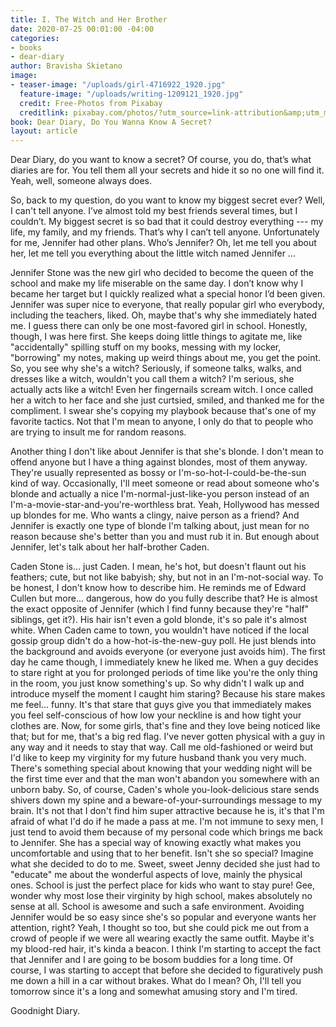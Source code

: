 ```yaml
---
title: I. The Witch and Her Brother
date: 2020-07-25 00:01:00 -04:00
categories:
- books
- dear-diary
author: Bravisha Skietano
image:
- teaser-image: "/uploads/girl-4716922_1920.jpg"
  feature-image: "/uploads/writing-1209121_1920.jpg"
  credit: Free-Photos from Pixabay
  creditlink: pixabay.com/photos/?utm_source=link-attribution&amp;utm_medium=referral&amp;utm_campaign=image&amp;utm_content=1209121
book: Dear Diary, Do You Wanna Know A Secret?
layout: article
---
```


Dear Diary, do you want to know a secret? Of course, you do, that’s what diaries are for. You tell them all your secrets and hide it so no one will find it. Yeah, well, someone always does.

So, back to my question, do you want to know my biggest secret ever? Well, I can't tell anyone. I’ve almost told my best friends several times, but I couldn’t. My biggest secret is so bad that it could destroy everything --- my life, my family, and my friends. That’s why I can’t tell anyone. Unfortunately for me, Jennifer had other plans. Who’s Jennifer? Oh, let me tell you about her, let me tell you everything about the little witch named Jennifer …

Jennifer Stone was the new girl who decided to become the queen of the school and make my life miserable on the same day. I don’t know why I became her target but I quickly realized what a special honor I’d been given. Jennifer was super nice to everyone, that really popular girl who everybody, including the teachers, liked. Oh, maybe that's why she immediately hated me. I guess there can only be one most-favored girl in school. Honestly, though, I was here first. She keeps doing little things to agitate me, like "accidentally" spilling stuff on my books, messing with my locker, "borrowing" my notes, making up weird things about me, you get the point. So, you see why she's a witch? Seriously, if someone talks, walks, and dresses like a witch, wouldn't you call them a witch? I'm serious, she actually acts like a witch! Even her fingernails scream witch. I once called her a witch to her face and she just curtsied, smiled, and thanked me for the compliment. I swear she's copying my playbook because that's one of my favorite tactics. Not that I'm mean to anyone, I only do that to people who are trying to insult me for random reasons.

Another thing I don't like about Jennifer is that she's blonde. I don't mean to offend anyone but I have a thing against blondes, most of them anyway. They're usually represented as bossy or I'm-so-hot-I-could-be-the-sun kind of way. Occasionally, I'll meet someone or read about someone who's blonde and actually a nice I'm-normal-just-like-you person instead of an I'm-a-movie-star-and-you're-worthless brat. Yeah, Hollywood has messed up blondes for me. Who wants a clingy, naive person as a friend? And Jennifer is exactly one type of blonde I'm talking about, just mean for no reason because she's better than you and must rub it in. But enough about Jennifer, let's talk about her half-brother Caden.

Caden Stone is... just Caden. I mean, he's hot, but doesn't flaunt out his feathers; cute, but not like babyish; shy, but not in an I'm-not-social way. To be honest, I don't know how to describe him. He reminds me of Edward Cullen but more... dangerous, how do you fully describe that? He is almost the exact opposite of Jennifer (which I find funny because they're "half" siblings, get it?). His hair isn't even a gold blonde, it's so pale it's almost white. When Caden came to town, you wouldn't have noticed if the local gossip group didn't do a how-hot-is-the-new-guy poll. He just blends into the background and avoids everyone (or everyone just avoids him). The first day he came though, I immediately knew he liked me. When a guy decides to stare right at you for prolonged periods of time like you're the only thing in the room, you just know something's up. So why didn't I walk up and introduce myself the moment I caught him staring? Because his stare makes me feel... funny. It's that stare that guys give you that immediately makes you feel self-conscious of how low your neckline is and how tight your clothes are. Now, for some girls, that's fine and they love being noticed like that; but for me, that's a big red flag. I've never gotten physical with a guy in any way and it needs to stay that way. Call me old-fashioned or weird but I'd like to keep my virginity for my future husband thank you very much. There's something special about knowing that your wedding night will be the first time ever and that the man won't abandon you somewhere with an unborn baby. So, of course, Caden's whole you-look-delicious stare sends shivers down my spine and a beware-of-your-surroundings message to my brain. It's not that I don't find him super attractive because he is, it's that I'm afraid of what I'd do if he made a pass at me. I'm not immune to sexy men, I just tend to avoid them because of my personal code which brings me back to Jennifer. She has a special way of knowing exactly what makes you uncomfortable and using that to her benefit. Isn't she so special? Imagine what she decided to do to me. Sweet, sweet Jenny decided she just had to "educate" me about the wonderful aspects of love, mainly the physical ones. School is just the perfect place for kids who want to stay pure! Gee, wonder why most lose their virginity by high school, makes absolutely no sense at all. School is awesome and such a safe environment. Avoiding Jennifer would be so easy since she's so popular and everyone wants her attention, right? Yeah, I thought so too, but she could pick me out from a crowd of people if we were all wearing exactly the same outfit. Maybe it's my blood-red hair, it's kinda a beacon. I think I'm starting to accept the fact that Jennifer and I are going to be bosom buddies for a long time. Of course, I was starting to accept that before she decided to figuratively push me down a hill in a car without brakes. What do I mean? Oh, I'll tell you tomorrow since it's a long and somewhat amusing story and I'm tired.

Goodnight Diary.